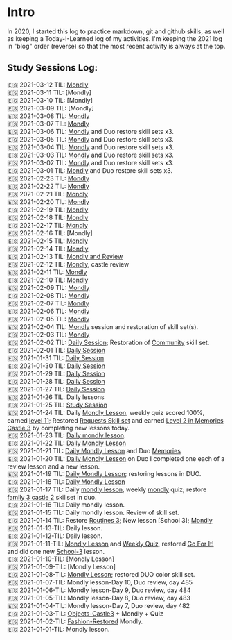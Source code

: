 # Intro
In 2020, I started this log to practice markdown, git and github skills, as well as keeping a Today-I-Learned log of my activities. I'm keeping the 2021 log in "blog" order (reverse) so that the most recent activity is always at the top. 

## Study Sessions Log: 

🇪🇸 2021-03-12 TIL: [Mondly](https://github.com/EO4wellness/T-I-L/blob/main/polyglot/espa%C3%B1ol/study-sessions/2021-03-March/2021-03-12.md)<br>
🇪🇸 2021-03-11 TIL: [Mondly]<br>
🇪🇸 2021-03-10 TIL: [Mondly]<br>
🇪🇸 2021-03-09 TIL: [Mondly]<br>
:es: 2021-03-08 TIL: [Mondly](https://github.com/EO4wellness/T-I-L/blob/main/polyglot/espa%C3%B1ol/study-sessions/2021-03-March/2021-03-08.md)<br>
:es: 2021-03-07 TIL: [Mondly](https://github.com/EO4wellness/T-I-L/blob/main/polyglot/espa%C3%B1ol/study-sessions/2021-03-March/2021-03-07.md)<br>
:es: 2021-03-06 TIL: [Mondly](https://github.com/EO4wellness/T-I-L/blob/main/polyglot/espa%C3%B1ol/study-sessions/2021-03-March/2021-03-06.md) and Duo restore skill sets x3.<br>
:es: 2021-03-05 TIL: [Mondly](https://github.com/EO4wellness/T-I-L/blob/main/polyglot/espa%C3%B1ol/study-sessions/2021-03-March/2021-03-05.md) and Duo restore skill sets x3.<br>
:es: 2021-03-04 TIL: [Mondly](https://github.com/EO4wellness/T-I-L/blob/main/polyglot/espa%C3%B1ol/study-sessions/2021-03-March/2021-03-04.md) and Duo restore skill sets x3.<br>
:es: 2021-03-03 TIL: [Mondly](https://github.com/EO4wellness/T-I-L/blob/main/polyglot/espa%C3%B1ol/study-sessions/2021-03-March/2021-03-03.md) and Duo restore skill sets x3.<br>
:es: 2021-03-02 TIL: [Mondly](https://github.com/EO4wellness/T-I-L/blob/main/polyglot/espa%C3%B1ol/study-sessions/2021-03-March/2021-03-02.md) and Duo restore skill sets x3.<br>
:es: 2021-03-01 TIL: [Mondly](https://github.com/EO4wellness/T-I-L/blob/main/polyglot/espa%C3%B1ol/study-sessions/2021-03-March/2021-03-01_Weekly-Quiz.md) and Duo restore skill sets x3.<br>
:es: 2021-02-23 TIL: [Mondly](https://github.com/EO4wellness/T-I-L/blob/main/polyglot/espa%C3%B1ol/study-sessions/2021-02-Feb/2021-02-23.md)<br>
:es: 2021-02-22 TIL: [Mondly](https://github.com/EO4wellness/T-I-L/blob/main/polyglot/espa%C3%B1ol/study-sessions/2021-02-Feb/2021-02-22.md)<br>
:es: 2021-02-21 TIL: [Mondly](https://github.com/EO4wellness/T-I-L/blob/main/polyglot/espa%C3%B1ol/study-sessions/2021-02-Feb/2021-02-21.md)<br>
:es: 2021-02-20 TIL: [Mondly](https://github.com/EO4wellness/T-I-L/blob/main/polyglot/espa%C3%B1ol/study-sessions/2021-02-Feb/2021-02-20.md)<br>
:es: 2021-02-19 TIL: [Mondly](https://github.com/EO4wellness/T-I-L/blob/main/polyglot/espa%C3%B1ol/study-sessions/2021-02-Feb/2021-02-19.md)<br>
:es: 2021-02-18 TIL: [Mondly](https://github.com/EO4wellness/T-I-L/blob/main/polyglot/espa%C3%B1ol/study-sessions/2021-02-Feb/2021-02-18.md)<br>
:es: 2021-02-17 TIL: [Mondly](https://github.com/EO4wellness/T-I-L/blob/main/polyglot/espa%C3%B1ol/study-sessions/2021-02-Feb/2021-02-17.md)<br>
:es: 2021-02-16 TIL: [Mondly]<br>
:es: 2021-02-15 TIL: [Mondly](https://github.com/EO4wellness/T-I-L/blob/main/polyglot/espa%C3%B1ol/study-sessions/2021-02-Feb/2021-02-15.md)<br>
:es: 2021-02-14 TIL: [Mondly](https://github.com/EO4wellness/T-I-L/blob/main/polyglot/espa%C3%B1ol/study-sessions/2021-02-Feb/2021-02-14.md)<br>
:es: 2021-02-13 TIL: [Mondly and Review](https://github.com/EO4wellness/T-I-L/blob/main/polyglot/espa%C3%B1ol/study-sessions/2021-02-Feb/2021-02-13%2Cmd)<br>
:es: 2021-02-12 TIL: [Mondly](https://github.com/EO4wellness/T-I-L/tree/main/polyglot/espa%C3%B1ol/study-sessions/2021-02-Feb), castle review<br>
:es: 2021-02-11 TIL: [Mondly](https://github.com/EO4wellness/T-I-L/blob/main/polyglot/espa%C3%B1ol/study-sessions/2021-02-Feb/2021-02-11.md)<br>
:es: 2021-02-10 TIL: [Mondly](https://github.com/EO4wellness/T-I-L/blob/main/polyglot/espa%C3%B1ol/study-sessions/2021-02-Feb/2021-02-10.md)<br>
:es: 2021-02-09 TIL: [Mondly](https://github.com/EO4wellness/T-I-L/blob/main/polyglot/espa%C3%B1ol/study-sessions/2021-02-Feb/2021-02-09.md)<br>
:es: 2021-02-08 TIL: [Mondly](https://github.com/EO4wellness/T-I-L/blob/main/polyglot/espa%C3%B1ol/study-sessions/2021-02-Feb/2021-02-08.md)<br>
:es: 2021-02-07 TIL: [Mondly](https://github.com/EO4wellness/T-I-L/blob/main/polyglot/espa%C3%B1ol/study-sessions/2021-02-Feb/2021-02-07.md)<br>
:es: 2021-02-06 TIL: [Mondly](https://github.com/EO4wellness/T-I-L/blob/main/polyglot/espa%C3%B1ol/study-sessions/2021-02-Feb/2021-02-06.md)<br>
:es: 2021-02-05 TIL: [Mondly](https://github.com/EO4wellness/T-I-L/blob/main/polyglot/espa%C3%B1ol/study-sessions/2021-02-Feb/2021-02-05.md)<br>
:es: 2021-02-04 TIL: [Mondly](https://github.com/EO4wellness/T-I-L/blob/main/polyglot/espa%C3%B1ol/study-sessions/2021-02-Feb/2021-02-04.md) session and restoration of skill set(s). <br>
:es: 2021-02-03 TIL: [Mondly](https://github.com/EO4wellness/T-I-L/blob/main/polyglot/espa%C3%B1ol/study-sessions/2021-02-Feb/2021-02-03.md)<br>
:es: 2021-02-02 TIL: [Daily Session](https://github.com/EO4wellness/T-I-L/blob/main/polyglot/espa%C3%B1ol/study-sessions/2021-01-Feb/2021-02-02.md); Restoration of [Community](https://github.com/EO4wellness/T-I-L/blob/main/polyglot/espa%C3%B1ol/Castle-2/Community.md#2021-02-02-restoration-of-skill-set) skill set.<br>
:es: 2021-02-01 TIL: [Daily Session](https://github.com/EO4wellness/T-I-L/blob/main/polyglot/espa%C3%B1ol/study-sessions/2021-02-Feb/2021-01-01.md) <br>
:es: 2021-01-31 TIL: [Daily Session](#) <br>
:es: 2021-01-30 TIL: [Daily Session](#) <br>
:es: 2021-01-29 TIL: [Daily Session](#) <br>
:es: 2021-01-28 TIL: [Daily Session](#) <br>
:es: 2021-01-27 TIL: [Daily Session](https://github.com/EO4wellness/T-I-L/blob/main/polyglot/espa%C3%B1ol/study-sessions/2021-01-Jan/2021-01-27.md)<br>
:es: 2021-01-26 TIL: Daily lessons<br>
:es: 2021-01-25 TIL: [Study Session](https://github.com/EO4wellness/T-I-L/blob/main/polyglot/espa%C3%B1ol/study-sessions/2021-01-Jan/2021-01-25.md)<br>
:es: 2021-01-24 TIL: Daily [Mondly Lesson](https://github.com/EO4wellness/T-I-L/blob/main/polyglot/espa%C3%B1ol/study-sessions/2021-01-Jan/2021-01-24.md), weekly quiz scored 100%, earned [level 11](https://github.com/EO4wellness/T-I-L/blob/main/polyglot/espa%C3%B1ol/images/2021-01-24-earned-level11-mondly-studies.jpg); Restored [Requests Skill set](https://github.com/EO4wellness/T-I-L/blob/main/polyglot/espa%C3%B1ol/Castle-3/Requests.md) and earned [Level 2 in Memories Castle 3](https://github.com/EO4wellness/T-I-L/blob/main/polyglot/espa%C3%B1ol/Castle-3/Memories.md) by completing new lessons today.<br>
:es: 2021-01-23 TIL: [Daily mondly lesson](https://github.com/EO4wellness/T-I-L/blob/main/polyglot/espa%C3%B1ol/study-sessions/2021-01-Jan/2021-01-23.md).<br>
:es: 2021-01-22 TIL: [Daily Mondly Lesson](https://github.com/EO4wellness/T-I-L/blob/main/polyglot/espa%C3%B1ol/study-sessions/2021-01-Jan/2021-01-22.md)
<br>
:es: 2021-01-21 TIL: [Daily Mondly Lesson](https://github.com/EO4wellness/T-I-L/blob/main/polyglot/espa%C3%B1ol/study-sessions/2021-01-Jan/2021-01-21.md) and Duo [Memories](https://github.com/EO4wellness/T-I-L/blob/main/polyglot/espa%C3%B1ol/Castle-3/Memories.md) <br>
:es: 2021-01-20 TIL: [Daily Mondly Lesson](https://github.com/EO4wellness/T-I-L/blob/main/polyglot/espa%C3%B1ol/study-sessions/2021-01-Jan/2021-01-20.md)  on Duo I completed one each of a review lesson and a new lesson. 
 <br>
:es: 2021-01-19 TIL: [Daily Mondly Lesson](https://github.com/EO4wellness/T-I-L/blob/main/polyglot/espa%C3%B1ol/study-sessions/2021-01-Jan/2021-01-19.md); restoring lessons in DUO. <br>
:es: 2021-01-18 TIL: [Daily Mondly Lesson](https://github.com/EO4wellness/T-I-L/blob/main/polyglot/espa%C3%B1ol/study-sessions/2021-01-Jan/2021-01-18.md)<br>
:es: 2021-01-17 TIL: Daily [mondly lesson](https://github.com/EO4wellness/T-I-L/blob/main/polyglot/espa%C3%B1ol/study-sessions/2021-01-Jan/2021-01-17.md), weekly [mondly](https://github.com/EO4wellness/T-I-L/blob/main/polyglot/espa%C3%B1ol/images/2021-01-17-study-session-plus-weekly-quiz.jpg) quiz; restore [family 3 castle 2](https://github.com/EO4wellness/T-I-L/blob/main/polyglot/espa%C3%B1ol/Castle-2/Family3.md) skillset in duo. <br>
:es: 2021-01-16 TIL: Daily mondly lesson. <br>
:es: 2021-01-15 TIL: Daily mondly lesson. Review of skill set. <br>
:es: 2021-01-14 TIL: Restore [Routines 3](https://github.com/EO4wellness/T-I-L/blob/main/polyglot/espa%C3%B1ol/Castle-3/Routines.md); New lesson [School 3]; [Mondly](https://github.com/EO4wellness/T-I-L/blob/main/polyglot/espa%C3%B1ol/study-sessions/2021-01-Jan/2021-01-14.md)<br>
:es: 2021-01-13-TIL: Daily lesson. <br>
:es: 2021-01-12-TIL: Daily lesson. <br>
:es: 2021-01-11-TIL: [Mondly Lesson](https://github.com/EO4wellness/T-I-L/blob/main/polyglot/espa%C3%B1ol/study-sessions/2021-01-Jan/2021-01-11.md) and [Weekly Quiz](https://github.com/EO4wellness/T-I-L/blob/main/polyglot/espa%C3%B1ol/study-sessions/2021-01-Jan/2021-01-11.md#weekly-quiz), restored [Go For It!](https://github.com/EO4wellness/T-I-L/blob/main/polyglot/espa%C3%B1ol/Castle-3/GO-for-it.md) and did one new [School-3](https://github.com/EO4wellness/T-I-L/blob/main/polyglot/espa%C3%B1ol/Castle-3/School-3.md) lesson.<br>
:es: 2021-01-10-TIL: [Mondly Lesson] <br>
:es: 2021-01-09-TIL: [Mondly Lesson] <br>
:es: 2021-01-08-TIL: [Mondly Lesson](https://github.com/EO4wellness/T-I-L/tree/main/polyglot/espa%C3%B1ol/study-sessions/2020-12-Dec); restored DUO color skill set. <br>
:es: 2021-01-07-TIL: Mondly lesson-Day 10, Duo review, day 485<br>
:es: 2021-01-06-TIL: Mondly lesson-Day 9, Duo review, day 484<br>
:es: 2021-01-05-TIL: Mondly lesson-Day 8, Duo review, day 483<br>
:es: 2021-01-04-TIL: Mondly lesson-Day 7, Duo review, day 482<br>
:es: 2021-01-03-TIL: [Objects-Castle3](https://github.com/EO4wellness/T-I-L/blob/main/polyglot/espa%C3%B1ol/Castle-3/Objects.MD) + Mondly + Quiz<br>
:es: 2021-01-02-TIL: [Fashion-Restored](https://github.com/EO4wellness/T-I-L/blob/main/polyglot/espa%C3%B1ol/Castle-2/Fashion.md) Mondly.<br>
:es: 2021-01-01-TIL: Mondly lesson. <br>

